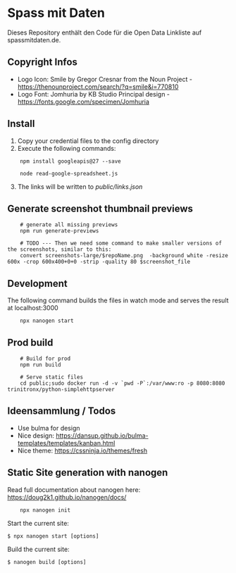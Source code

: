 
# Spass mit Daten

Dieses Repository enthält den Code für die Open Data Linkliste auf spassmitdaten.de. 

## Copyright Infos

* Logo Icon: Smile by Gregor Cresnar from the Noun Project - https://thenounproject.com/search/?q=smile&i=770810
* Logo Font: Jomhuria by KB Studio Principal design - https://fonts.google.com/specimen/Jomhuria

## Install

1. Copy your credential files to the config directory
2. Execute the following commands: 
```
    npm install googleapis@27 --save

    node read-google-spreadsheet.js
```
3. The links will be written to _public/links.json_

## Generate screenshot thumbnail previews
```
    # generate all missing previews
    npm run generate-previews

    # TODO --- Then we need some command to make smaller versions of the screenshots, similar to this: 
    convert screenshots-large/$repoName.png  -background white -resize 600x -crop 600x400+0+0 -strip -quality 80 $screenshot_file
```

## Development

The following command builds the files in watch mode and serves the result at localhost:3000
```
    npx nanogen start 
```

## Prod build

```
    # Build for prod
    npm run build

    # Serve static files
    cd public;sudo docker run -d -v `pwd -P`:/var/www:ro -p 8080:8080 trinitronx/python-simplehttpserver
```


## Ideensammlung / Todos

* Use bulma for design
* Nice design: https://dansup.github.io/bulma-templates/templates/kanban.html
* Nice theme: 
https://cssninja.io/themes/fresh


## Static Site generation with nanogen

Read full documentation about nanogen here: https://doug2k1.github.io/nanogen/docs/

```
    npx nanogen init
```

  Start the current site:

    $ npx nanogen start [options]

  Build the current site:

    $ nanogen build [options]

